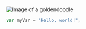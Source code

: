 # 
![Image of a goldendoodle](https://t4.ftcdn.net/jpg/03/35/85/57/240_F_335855786_q4YY6yPVhzUposu1bmL1qlbViAIW8wBp.jpg)

``` javascript
var myVar = "Hello, world!";
```
